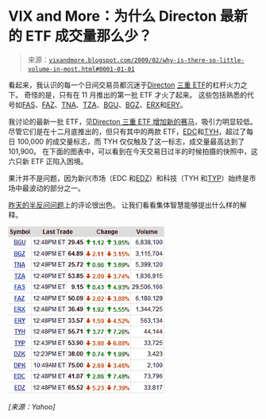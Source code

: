 <!--yml

分类：未分类

日期：2024-05-18 18:01:41

-->

# VIX and More：为什么 Directon 最新的 ETF 成交量那么少？

> 来源：[`vixandmore.blogspot.com/2009/02/why-is-there-so-little-volume-in-most.html#0001-01-01`](http://vixandmore.blogspot.com/2009/02/why-is-there-so-little-volume-in-most.html#0001-01-01)

看起来，我认识的每一个日间交易员都沉迷于[Directon](http://vixandmore.blogspot.com/search/label/Direxion) [三重 ETF](http://vixandmore.blogspot.com/search/label/triple%20ETFs)的杠杆火力之下。 奇怪的是，只有在 11 月推出的第一批 ETF 才火了起来。 这些包括熟悉的代号如[FAS](http://vixandmore.blogspot.com/search/label/FAS)、[FAZ](http://vixandmore.blogspot.com/search/label/FAZ)、[TNA](http://vixandmore.blogspot.com/search/label/TNA)、[TZA](http://vixandmore.blogspot.com/search/label/TZA)、[BGU](http://vixandmore.blogspot.com/search/label/BGU)、[BGZ](http://vixandmore.blogspot.com/search/label/BGZ)、[ERX](http://vixandmore.blogspot.com/search/label/ERX)和[ERY](http://vixandmore.blogspot.com/search/label/ERY)。

我讨论的最新一批 ETF，见[Directon 三重 ETF 增加新的赛马](http://vixandmore.blogspot.com/2009/01/direxion-triple-etfs-add-new-horses-to.html)，吸引力明显较低。 尽管它们是在十二月底推出的，但只有其中的两款 ETF，[EDC](http://vixandmore.blogspot.com/search/label/EDC)和[TYH](http://vixandmore.blogspot.com/search/label/TYH)，超过了每日 100,000 的成交量标志，而 TYH 仅仅触及了这一标志，成交量最高达到了 101,900。 在下面的图表中，可以看到在今天交易日过半的时候拍摄的快照中，这六只新 ETF 正陷入困境。

果汁并不是问题，因为新兴市场（EDC 和[EDZ](http://vixandmore.blogspot.com/search/label/EDZ)）和科技（TYH 和[TYP](http://vixandmore.blogspot.com/search/label/TYP)）始终是市场中最波动的部分之一。

[昨天的半反问问题](http://vixandmore.blogspot.com/2009/02/when-banks-and-spx-diverge-what-should.html)上的评论很出色。 让我们看看集体智慧能够提出什么样的解释。

![](img/081aeb441278d8f6ed56d30f789c7f52.png)

*[来源：Yahoo]*
